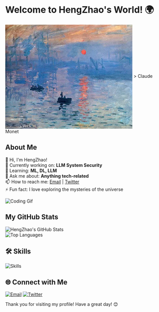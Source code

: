 # Welcome to HengZhao's World! 🌍

<img src="./Impression-Sunrise.jpg" alt="Welcome Banner" align=center />
> Claude Monet

## About Me

👋 Hi, I'm HengZhao!  
🔭 Currently working on: **LLM System Security**  
🌱 Learning: **ML, DL, LLM**  
💬 Ask me about: **Anything tech-related**  
📫 How to reach me: [Email](mailto:hengzhao2002@gmail.com) | [Twitter](https://twitter.com/Enl_Zhao)  
⚡ Fun fact: I love exploring the mysteries of the universe

![Coding Gif](https://media.giphy.com/media/13HgwGsXF0aiGY/giphy.gif)

## My GitHub Stats

![HengZhao's GitHub Stats](https://github-readme-stats.vercel.app/api?username=EnlZhao&show_icons=true&theme=radical)  
![Top Languages](https://github-readme-stats.vercel.app/api/top-langs/?username=EnlZhao&layout=compact&theme=radical)

<!--
## 🚀 Projects

### Featured Projects
- [Project 1](https://github.com/EnlZhao/project1) - 🌟 A fantastic project that does amazing things.
- [Project 2](https://github.com/EnlZhao/project2) - 🚀 Another awesome project that solves big problems.

### Open Source Contributions
- [Contribution 1](https://github.com/org/repo/pull/1) - 🛠️ Description of the contribution.
- [Contribution 2](https://github.com/org/repo/pull/2) - ✨ Description of the contribution.

-->

## 🛠️ Skills

![Skills](https://skillicons.dev/icons?i=python,pytorch,c,cpp,cmake,html,docker,linux,anaconda,bash,git)

## 🌐 Connect with Me

[![Email](https://img.shields.io/badge/Email-D14836?style=for-the-badge&logo=gmail&logoColor=white)](mailto:hengzhao2002@gmail.com)  [![Twitter](https://img.shields.io/badge/Twitter-1DA1F2?style=for-the-badge&logo=twitter&logoColor=white)](https://twitter.com/Enl_Zhap)  

Thank you for visiting my profile! Have a great day! 😊
